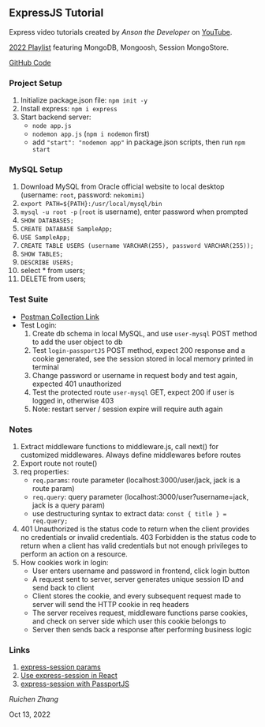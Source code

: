 ## ExpressJS Tutorial

Express video tutorials created by *Anson the Developer* on [YouTube](https://www.youtube.com/playlist?list=PL_cUvD4qzbkxZZyyuXa1xkWFhRB_NoQwl).

[2022 Playlist](https://www.youtube.com/playlist?list=PL_cUvD4qzbkwp6pxx27pqgohrsP8v1Wj2) featuring MongoDB, Mongoosh, Session MongoStore.

[GitHub Code](https://github.com/stuyy/expressjs-tutorial/tree/1df72f5e4f1717b803482600adf048ab9e743a5d)

### Project Setup

1. Initialize package.json file: `npm init -y`
2. Install express: `npm i express`
3. Start backend server: 
    * `node app.js`
    * `nodemon app.js` (`npm i nodemon` first) 
    * add `"start": "nodemon app"` in package.json scripts, then run `npm start`

### MySQL Setup

1. Download MySQL from Oracle official website to local desktop (username: `root`, password: `nekomimi`)
2. `export PATH=${PATH}:/usr/local/mysql/bin`
3. `mysql -u root -p` (`root` is username), enter password when prompted
4. `SHOW DATABASES;`
5. `CREATE DATABASE SampleApp;`
6. `USE SampleApp;`
7. `CREATE TABLE USERS (username VARCHAR(255), password VARCHAR(255));`
8. `SHOW TABLES;`
9. `DESCRIBE USERS;`
10. select * from users;
11. DELETE from users;

### Test Suite

* [Postman Collection Link](https://www.getpostman.com/collections/bbf291a26bd7a5b6660d)
* Test Login:
    1. Create db schema in local MySQL, and use `user-mysql` POST method to add the user object to db
    2. Test `login-passportJS` POST method, expect 200 response and a cookie generated, see the session stored in local memory printed in terminal
    3. Change password or username in request body and test again, expected 401 unauthorized
    4. Test the protected route `user-mysql` GET, expect 200 if user is logged in, otherwise 403
    5. Note: restart server / session expire will require auth again

### Notes
1. Extract middleware functions to middleware.js, call next() for customized middlewares. Always define middlewares before routes
2. Export route not route()
3. req properties:
    * `req.params`: route parameter (localhost:3000/user/jack, jack is a route param)
    * `req.query`: query parameter (localhost:3000/user?username=jack, jack is a query param)
    * use destructuring syntax to extract data: `const { title } = req.query;`
4. 401 Unauthorized is the status code to return when the client provides no credentials or invalid credentials. 403 Forbidden is the status code to return when a client has valid credentials but not enough privileges to perform an action on a resource.
5. How cookies work in login:
    * User enters username and password in frontend, click login button
    * A request sent to server, server generates unique session ID and send back to client
    * Client stores the cookie, and every subsequent request made to server will send the HTTP cookie in req headers
    * The server receives request, middleware functions parse cookies, and check on server side which user this cookie belongs to
    * Server then sends back a response after performing business logic

### Links
1. [express-session params](https://stackoverflow.com/questions/40381401/when-to-use-saveuninitialized-and-resave-in-express-session)
2. [Use express-session in React](https://stackoverflow.com/questions/62375329/display-express-session-data-in-react)
3. [express-session with PassportJS](https://www.passportjs.org/concepts/authentication/sessions/)

*Ruichen Zhang*

Oct 13, 2022
